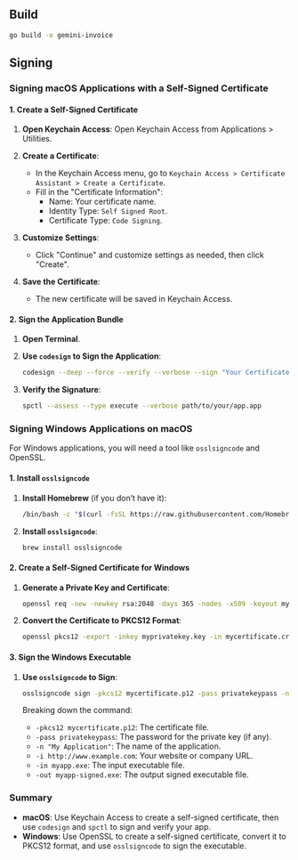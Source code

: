 ## Build

```sh
go build -o gemini-invoice

```

## Signing

### Signing macOS Applications with a Self-Signed Certificate

#### 1. Create a Self-Signed Certificate

1. **Open Keychain Access**:
   Open Keychain Access from Applications > Utilities.

2. **Create a Certificate**:

   -  In the Keychain Access menu, go to `Keychain Access > Certificate Assistant > Create a Certificate`.
   -  Fill in the "Certificate Information":
      -  Name: Your certificate name.
      -  Identity Type: `Self Signed Root`.
      -  Certificate Type: `Code Signing`.

3. **Customize Settings**:

   -  Click "Continue" and customize settings as needed, then click "Create".

4. **Save the Certificate**:
   -  The new certificate will be saved in Keychain Access.

#### 2. Sign the Application Bundle

1. **Open Terminal**.
2. **Use `codesign` to Sign the Application**:

   ```sh
   codesign --deep --force --verify --verbose --sign "Your Certificate Name" path/to/your/app.app
   ```

3. **Verify the Signature**:

   ```sh
   spctl --assess --type execute --verbose path/to/your/app.app
   ```

### Signing Windows Applications on macOS

For Windows applications, you will need a tool like `osslsigncode` and OpenSSL.

#### 1. Install `osslsigncode`

1. **Install Homebrew** (if you don’t have it):

   ```sh
   /bin/bash -c "$(curl -fsSL https://raw.githubusercontent.com/Homebrew/install/HEAD/install.sh)"
   ```

2. **Install `osslsigncode`**:

   ```sh
   brew install osslsigncode
   ```

#### 2. Create a Self-Signed Certificate for Windows

1. **Generate a Private Key and Certificate**:

   ```sh
   openssl req -new -newkey rsa:2048 -days 365 -nodes -x509 -keyout myprivatekey.key -out mycertificate.crt
   ```

2. **Convert the Certificate to PKCS12 Format**:

   ```sh
   openssl pkcs12 -export -inkey myprivatekey.key -in mycertificate.crt -out mycertificate.p12
   ```

#### 3. Sign the Windows Executable

1. **Use `osslsigncode` to Sign**:

   ```sh
   osslsigncode sign -pkcs12 mycertificate.p12 -pass privatekeypass -n "My Application" -i http://www.example.com -in myapp.exe -out myapp-signed.exe
   ```

   Breaking down the command:

   -  `-pkcs12 mycertificate.p12`: The certificate file.
   -  `-pass privatekeypass`: The password for the private key (if any).
   -  `-n "My Application"`: The name of the application.
   -  `-i http://www.example.com`: Your website or company URL.
   -  `-in myapp.exe`: The input executable file.
   -  `-out myapp-signed.exe`: The output signed executable file.

### Summary

-  **macOS**: Use Keychain Access to create a self-signed certificate, then use `codesign` and `spctl` to sign and verify your app.
-  **Windows**: Use OpenSSL to create a self-signed certificate, convert it to PKCS12 format, and use `osslsigncode` to sign the executable.
